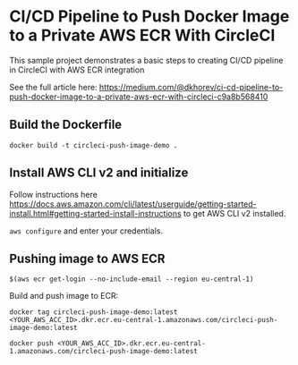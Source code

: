 # CI/CD Pipeline to Push Docker Image to a Private AWS ECR With CircleCI

This sample project demonstrates a basic steps to creating CI/CD pipeline in CircleCI with AWS ECR integration

See the full article here: https://medium.com/@dkhorev/ci-cd-pipeline-to-push-docker-image-to-a-private-aws-ecr-with-circleci-c9a8b568410

## Build the Dockerfile

`docker build -t circleci-push-image-demo .`

## Install AWS CLI v2 and initialize

Follow instructions here https://docs.aws.amazon.com/cli/latest/userguide/getting-started-install.html#getting-started-install-instructions to get AWS CLI v2 installed.

`aws configure` and enter your credentials.

## Pushing image to AWS ECR

`$(aws ecr get-login --no-include-email --region eu-central-1)`

Build and push image to ECR:

`docker tag circleci-push-image-demo:latest <YOUR_AWS_ACC_ID>.dkr.ecr.eu-central-1.amazonaws.com/circleci-push-image-demo:latest`

`docker push <YOUR_AWS_ACC_ID>.dkr.ecr.eu-central-1.amazonaws.com/circleci-push-image-demo:latest`
